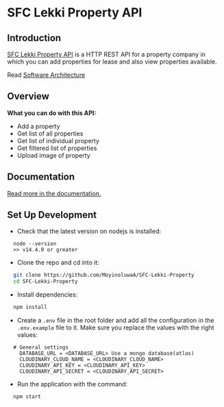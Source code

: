 # SFC Lekki Property API

## Introduction

[SFC Lekki Property API](https://documenter.getpostman.com/view/15779746/UVXhpbiF) is a HTTP REST API for a property company in which you can add properties for lease and also view properties available.

Read [Software Architecture](https://drive.google.com/file/d/1QytLFKYmczPkewieC1Qs3u6shM1MQpxb/view?usp=sharing)

## Overview

**What you can do with this API:**

- Add a property
- Get list of all properties
- Get list of individual property
- Get filtered list of properties
- Upload image of property

## Documentation

[Read more in the documentation.](https://documenter.getpostman.com/view/15779746/UVXhpbiF)

## Set Up Development

- Check that the latest version on nodejs is installed:

```
  node --version
  >> v14.4.0 or greater
```

- Clone the repo and cd into it:

```bash
  git clone https://github.com/MoyinoluwaA/SFC-Lekki-Property
  cd SFC-Lekki-Property
```

- Install dependencies:

```bash
  npm install
```

- Create a `.env` file in the root folder and add all the configuration in the `.env.example` file to it. Make sure you replace the values with the right values:

```
  # General settings
    DATABASE_URL = <DATABASE_URL> Use a mongo database(atlas)
    CLOUDINARY_CLOUD_NAME = <CLOUDINARY_CLOUD_NAME>
    CLOUDINARY_API_KEY = <CLOUDINARY_API_KEY>
    CLOUDINARY_API_SECRET = <CLOUDINARY_API_SECRET>

```

- Run the application with the command:

```
  npm start
```
